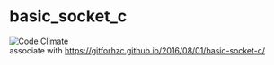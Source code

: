 # basic_socket_c
[![Code Climate](https://codeclimate.com/github/gitforhzc/basic_socket_c/badges/gpa.svg)](https://codeclimate.com/github/gitforhzc/basic_socket_c)   
associate with https://gitforhzc.github.io/2016/08/01/basic-socket-c/
